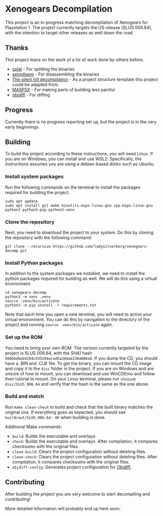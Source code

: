 # Xenogears Decompilation
This project is an in-progress matching decompilation of Xenogears for Playstation 1. The project currently targets the US release (SLUS 006.64), with the intention to target other releases as well down the road.

## Thanks
This project leans on the work of a lot of work done by others before.
-  [splat](https://github.com/ethteck/splat) - For splitting the binaries
-  [spimdiasm](https://github.com/Decompollaborate/spimdisasm) - For disassembling the binaries
-  [The silent hill decompilation](https://github.com/Vatuu/silent-hill-decomp/tree/master) - As a project structure template this project could be adapted from.
-  [MASPSX](https://github.com/mkst/maspsx) - For making parts of building less painful
-  [objdiff](https://github.com/encounter/objdiff) - For diffing

## Progress
Currently there is no progress reporting set up, but the project is in the very early beginnings.

## Building
To build the project according to these instructions, you will need Linux. If you are on Windows, you can install and use WSL2. Specifically, the instructions assumes you are using a debian-based distro such as Ubuntu.

### Install system packages
Run the following commands on the terminal to install the packages required for building the project.
```
sudo apt update
sudo apt install git make binutils-mips-linux-gnu cpp-mips-linux-gnu python3 python3-pip python3-venv
```

### Clone the repository
Next, you need to download the project to your system. Do this by cloning the repository with the following command:
```
git clone --recursive https://github.com/ladysilverberg/xenogears-decomp.git
```

### Install Python packages
In addition to the system packages we installed, we need to install the python packages required for building as well. We will do this using a virtual environment.
```
cd xenogears-decomp
python3 -m venv .venv
source .venv/bin/activate
python3 -m pip install -r requirements.txt
```

Note that each time you open a new terminal, you will need to active your virtual environment. You can do this by navigation to the directory of the project and running `source .venv/bin/activate` again.

### Set up the ROM
You need to bring your own ROM. The version currently targeted by the project is SLUS 006.64, with the SHA1 hash `560bbdbeb9264c935294ecad5a3d4ab230a006a9`. If you dump the CD, you should have a .BIN and .CUE file. To get the binary, you can mount the CD image and copy it to the `disc` folder in the project. If you are on Windows and are unsure of how to mount, you can download and use WinCDEmu and follow their tutorial to mount. On your Linux terminal, please run `sha1sum disc/SLUS_006.64` and verify that the hash is the same as the one above.

### Build and match
Run `make clean-check` to build and check that the built binary matches the original one. If everything goes as expected, you should see `build/out/SLUS_006.64: OK` when building is done.

Additional Make commands:
* `build`: Builds the executable and overlays.
* `check`: Builds the executable and overlays. After compilation, it compares checksums with the original files.
* `clean-build`: Clears the project configuration without deleting files.
* `clean-check`: Clears the project configuration without deleting files. After compilation, it compares checksums with the original files.
* `objdiff-config`: Generates project configuration for [Objdiff.](https://github.com/encounter/objdiff)


## Contributing
After building the project you are very welcome to start decompiling and contributing!

More detailed information will probably end up here soon.
